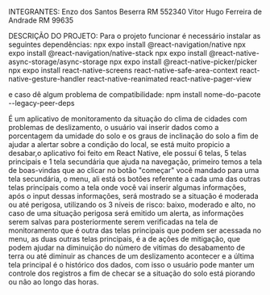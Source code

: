 INTEGRANTES:
Enzo dos Santos Beserra RM 552340
Vitor Hugo Ferreira de Andrade RM 99635

DESCRIÇÃO DO PROJETO:
Para o projeto funcionar é necessário instalar as seguintes dependências:
npx expo install @react-navigation/native
npx expo install @react-navigation/native-stack
npx expo install @react-native-async-storage/async-storage
npx expo install @react-native-picker/picker
npx expo install react-native-screens react-native-safe-area-context react-native-gesture-handler react-native-reanimated react-native-pager-view

e caso dê algum problema de compatibilidade:
npm install nome-do-pacote --legacy-peer-deps

É um aplicativo de monitoramento da situação do clima de cidades com problemas de deslizamento, o usuário vai inserir dados como a porcentagem da umidade do solo e os graus de inclinação do solo a fim de ajudar a alertar sobre a condição do local, se está muito propicio a desabar,o aplicativo foi feito em React Native, ele possuí 6 telas, 5 telas principais e 1 tela secundária que ajuda na navegação, primeiro temos a tela de boas-vindas que ao clicar no botão "começar" você mandado para uma tela secundária, o menu, ali está os botões referente a cada uma das outras telas principais como a tela onde você vai inserir algumas informações, após o input dessas informações, será mostrado se a situação é moderada ou até perigosa, utilizando os 3 níveis de risco: baixo, moderado e alto, no caso de uma situação perigosa será emitido um alerta, as informações serem salvas para posteriormente serem verificadas na tela de monitoramento que é outra das telas principais que podem ser acessada no menu, as duas outras telas principais, é a de ações de mitigação, que podem ajudar na diminuição do número de vitimas do desabamento de terra ou até diminuir as chances de um deslizamento acontecer e a última tela principal é o histórico dos dados, com isso o usuário pode manter um controle dos registros a fim de checar se a situação do solo está piorando ou não ao longo das horas.  
